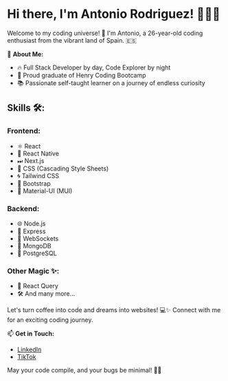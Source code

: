 # Hi there, I'm Antonio Rodriguez! 👨‍💻🚀

Welcome to my coding universe! 🌌 I'm Antonio, a 26-year-old coding enthusiast from the vibrant land of Spain. 🇪🇸

🚀 **About Me:**
- 🔥 Full Stack Developer by day, Code Explorer by night
- 🚀 Proud graduate of Henry Coding Bootcamp
- 📚 Passionate self-taught learner on a journey of endless curiosity

## Skills 🛠️:

### Frontend:
- ⚛ React
- 📱 React Native
- ⏭ Next.js
- 🎨 CSS (Cascading Style Sheets)
- 🌀 Tailwind CSS
- 🔧 Bootstrap
- 🚀 Material-UI (MUI)

### Backend:
- 🌐 Node.js
- 🚀 Express
- 🔗 WebSockets
- 🍃 MongoDB
- 🐘 PostgreSQL

### Other Magic ✨:
- 🔄 React Query
- 🛠️ And many more...

Let's turn coffee into code and dreams into websites! 💻✨ Connect with me for an exciting coding journey.

📫 **Get in Touch:**
- [LinkedIn](https://www.linkedin.com/in/antonio-fullstackdev/)
- [TikTok](https://www.tiktok.com/@tonidevelop)

May your code compile, and your bugs be minimal! 🐛🚀
